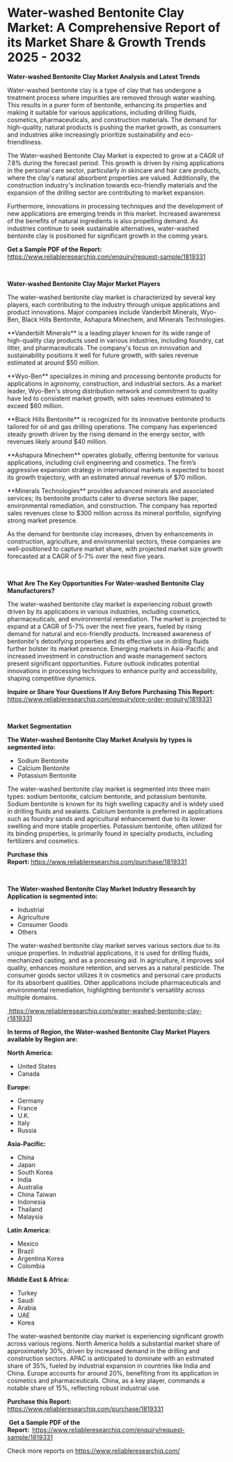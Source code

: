 <p><h1>Water-washed Bentonite Clay Market: A Comprehensive Report of its Market Share & Growth Trends 2025 - 2032</h1></p><p><strong>Water-washed Bentonite Clay Market Analysis and Latest Trends</strong></p>
<p><p>Water-washed bentonite clay is a type of clay that has undergone a treatment process where impurities are removed through water washing. This results in a purer form of bentonite, enhancing its properties and making it suitable for various applications, including drilling fluids, cosmetics, pharmaceuticals, and construction materials. The demand for high-quality, natural products is pushing the market growth, as consumers and industries alike increasingly prioritize sustainability and eco-friendliness.</p><p>The Water-washed Bentonite Clay Market is expected to grow at a CAGR of 7.8% during the forecast period. This growth is driven by rising applications in the personal care sector, particularly in skincare and hair care products, where the clay's natural absorbent properties are valued. Additionally, the construction industry's inclination towards eco-friendly materials and the expansion of the drilling sector are contributing to market expansion. </p><p>Furthermore, innovations in processing techniques and the development of new applications are emerging trends in this market. Increased awareness of the benefits of natural ingredients is also propelling demand. As industries continue to seek sustainable alternatives, water-washed bentonite clay is positioned for significant growth in the coming years.</p></p>
<p><strong>Get a Sample PDF of the Report:&nbsp;</strong> <a href="https://www.reliableresearchiq.com/enquiry/request-sample/1819331?utm_campaign=2251&utm_medium=2&utm_source=Github&utm_content=ia&utm_term=02022025&utm_id=water-washed-bentonite-clay">https://www.reliableresearchiq.com/enquiry/request-sample/1819331</a></p>
<p>&nbsp;</p>
<p><strong>Water-washed Bentonite Clay Major Market Players</strong></p>
<p><p>The water-washed bentonite clay market is characterized by several key players, each contributing to the industry through unique applications and product innovations. Major companies include Vanderbilt Minerals, Wyo-Ben, Black Hills Bentonite, Ashapura Minechem, and Minerals Technologies.</p><p>**Vanderbilt Minerals** is a leading player known for its wide range of high-quality clay products used in various industries, including foundry, cat litter, and pharmaceuticals. The company's focus on innovation and sustainability positions it well for future growth, with sales revenue estimated at around $50 million.</p><p>**Wyo-Ben** specializes in mining and processing bentonite products for applications in agronomy, construction, and industrial sectors. As a market leader, Wyo-Ben's strong distribution network and commitment to quality have led to consistent market growth, with sales revenues estimated to exceed $60 million.</p><p>**Black Hills Bentonite** is recognized for its innovative bentonite products tailored for oil and gas drilling operations. The company has experienced steady growth driven by the rising demand in the energy sector, with revenues likely around $40 million.</p><p>**Ashapura Minechem** operates globally, offering bentonite for various applications, including civil engineering and cosmetics. The firm’s aggressive expansion strategy in international markets is expected to boost its growth trajectory, with an estimated annual revenue of $70 million.</p><p>**Minerals Technologies** provides advanced minerals and associated services; its bentonite products cater to diverse sectors like paper, environmental remediation, and construction. The company has reported sales revenues close to $300 million across its mineral portfolio, signifying strong market presence.</p><p>As the demand for bentonite clay increases, driven by enhancements in construction, agriculture, and environmental sectors, these companies are well-positioned to capture market share, with projected market size growth forecasted at a CAGR of 5-7% over the next five years.</p></p>
<p>&nbsp;</p>
<p><strong>What Are The Key Opportunities For Water-washed Bentonite Clay Manufacturers?</strong></p>
<p><p>The water-washed bentonite clay market is experiencing robust growth driven by its applications in various industries, including cosmetics, pharmaceuticals, and environmental remediation. The market is projected to expand at a CAGR of 5-7% over the next five years, fueled by rising demand for natural and eco-friendly products. Increased awareness of bentonite's detoxifying properties and its effective use in drilling fluids further bolster its market presence. Emerging markets in Asia-Pacific and increased investment in construction and waste management sectors present significant opportunities. Future outlook indicates potential innovations in processing techniques to enhance purity and accessibility, shaping competitive dynamics.</p></p>
<p><strong>Inquire or Share Your Questions If Any Before Purchasing This Report:</strong> <a href="https://www.reliableresearchiq.com/enquiry/pre-order-enquiry/1819331?utm_campaign=2251&utm_medium=2&utm_source=Github&utm_content=ia&utm_term=02022025&utm_id=water-washed-bentonite-clay">https://www.reliableresearchiq.com/enquiry/pre-order-enquiry/1819331</a></p>
<p>&nbsp;</p>
<p><strong>Market Segmentation</strong></p>
<p><strong>The Water-washed Bentonite Clay Market Analysis by types is segmented into:</strong></p>
<p><ul><li>Sodium Bentonite</li><li>Calcium Bentonite</li><li>Potassium Bentonite</li></ul></p>
<p><p>The water-washed bentonite clay market is segmented into three main types: sodium bentonite, calcium bentonite, and potassium bentonite. Sodium bentonite is known for its high swelling capacity and is widely used in drilling fluids and sealants. Calcium bentonite is preferred in applications such as foundry sands and agricultural enhancement due to its lower swelling and more stable properties. Potassium bentonite, often utilized for its binding properties, is primarily found in specialty products, including fertilizers and cosmetics.</p></p>
<p><strong>Purchase this Report:&nbsp;</strong><a href="https://www.reliableresearchiq.com/purchase/1819331?utm_campaign=2251&utm_medium=2&utm_source=Github&utm_content=ia&utm_term=02022025&utm_id=water-washed-bentonite-clay">https://www.reliableresearchiq.com/purchase/1819331</a></p>
<p>&nbsp;</p>
<p><strong>The Water-washed Bentonite Clay Market Industry Research by Application is segmented into:</strong></p>
<p><ul><li>Industrial</li><li>Agriculture</li><li>Consumer Goods</li><li>Others</li></ul></p>
<p><p>The water-washed bentonite clay market serves various sectors due to its unique properties. In industrial applications, it is used for drilling fluids, mechanized casting, and as a processing aid. In agriculture, it improves soil quality, enhances moisture retention, and serves as a natural pesticide. The consumer goods sector utilizes it in cosmetics and personal care products for its absorbent qualities. Other applications include pharmaceuticals and environmental remediation, highlighting bentonite's versatility across multiple domains.</p></p>
<p><a href="https://www.reliableresearchiq.com/water-washed-bentonite-clay-r1819331?utm_campaign=2251&utm_medium=2&utm_source=Github&utm_content=ia&utm_term=02022025&utm_id=water-washed-bentonite-clay">&nbsp;https://www.reliableresearchiq.com/water-washed-bentonite-clay-r1819331</a></p>
<p><strong>In terms of Region, the Water-washed Bentonite Clay Market Players available by Region are:</strong></p>
<p>
    <p> <strong> North America: </strong>
        <ul>
            <li>United States</li>
            <li>Canada</li>
        </ul>
        </p> 
    <p> <strong> Europe: </strong>
        <ul>
            <li>Germany</li>
            <li>France</li>
            <li>U.K.</li>
            <li>Italy</li>
            <li>Russia</li>
        </ul>
        </p> 
    <p> <strong> Asia-Pacific: </strong>
        <ul>
            <li>China</li>
            <li>Japan</li>
            <li>South Korea</li>
            <li>India</li>
            <li>Australia</li>
            <li>China Taiwan</li>
            <li>Indonesia</li>
            <li>Thailand</li>
            <li>Malaysia</li>
        </ul>
        </p> 
    <p> <strong> Latin America: </strong>
        <ul>
            <li>Mexico</li>
            <li>Brazil</li>
            <li>Argentina Korea</li>
            <li>Colombia</li>
        </ul>
        </p> 
    <p> <strong> Middle East & Africa: </strong>
        <ul>
            <li>Turkey</li>
            <li>Saudi</li>
            <li>Arabia</li>
            <li>UAE</li>
            <li>Korea</li>
        </ul>
    </p>
    </p>
<p><p>The water-washed bentonite clay market is experiencing significant growth across various regions. North America holds a substantial market share of approximately 30%, driven by increased demand in the drilling and construction sectors. APAC is anticipated to dominate with an estimated share of 35%, fueled by industrial expansion in countries like India and China. Europe accounts for around 20%, benefiting from its application in cosmetics and pharmaceuticals. China, as a key player, commands a notable share of 15%, reflecting robust industrial use.</p></p>
<p><strong>Purchase this Report: </strong><a href="https://www.reliableresearchiq.com/purchase/1819331?utm_campaign=2251&utm_medium=2&utm_source=Github&utm_content=ia&utm_term=02022025&utm_id=water-washed-bentonite-clay">https://www.reliableresearchiq.com/purchase/1819331</a></p>
<p>&nbsp;<strong>Get a Sample PDF of the Report:&nbsp;&nbsp;</strong><a href="https://www.reliableresearchiq.com/enquiry/request-sample/1819331?utm_campaign=2251&utm_medium=2&utm_source=Github&utm_content=ia&utm_term=02022025&utm_id=water-washed-bentonite-clay">https://www.reliableresearchiq.com/enquiry/request-sample/1819331</a></p>
<p><strong></strong></p>
<p>Check more reports on <a href="https://www.reliableresearchiq.com/?utm_campaign=2251&utm_medium=2&utm_source=Github&utm_content=ia&utm_term=02022025&utm_id=water-washed-bentonite-clay">https://www.reliableresearchiq.com/</a></p>